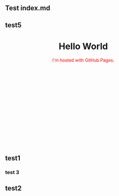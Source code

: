 ## Test index.md
## test5

<body>
<h1 color="red" align="center">Hello World</h1>
<p style="color:red" align="center"> I'm hosted with GitHub Pages.</p>

<svg fill="none" viewBox="0 0 600 300" width="600" height="300" xmlns="http://www.w3.org/2000/svg">
  <foreignObject width="100%" height="100%">
   </foreignObject>
</svg>

## test1

</body>

### test 3
## test2
